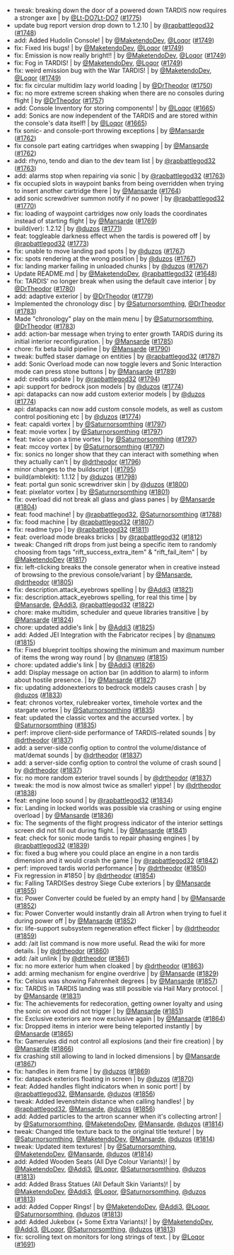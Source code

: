 - tweak: breaking down the door of a powered down TARDIS now requires a stronger axe | by [@Lt-DO7Lt-DO7](https://github.com/Lt-DO7) ([#1775](https://github.com/amblelabs/ait/pull/1775))
- update bug report version drop down to 1.2.10 | by [@rapbattlegod32](https://github.com/rapbattlegod32) ([#1748](https://github.com/amblelabs/ait/pull/1748))
- add: Added Hudolin Console! | by [@MaketendoDev](https://github.com/MaketendoDev), [@Loqor](https://github.com/Loqor) ([#1749](https://github.com/amblelabs/ait/pull/1749))
- fix: Fixed Iris bugs! | by [@MaketendoDev](https://github.com/MaketendoDev), [@Loqor](https://github.com/Loqor) ([#1749](https://github.com/amblelabs/ait/pull/1749))
- fix: Emission is now really bright!! | by [@MaketendoDev](https://github.com/MaketendoDev), [@Loqor](https://github.com/Loqor) ([#1749](https://github.com/amblelabs/ait/pull/1749))
- fix: Fog in TARDIS! | by [@MaketendoDev](https://github.com/MaketendoDev), [@Loqor](https://github.com/Loqor) ([#1749](https://github.com/amblelabs/ait/pull/1749))
- fix: weird emission bug with the War TARDIS! | by [@MaketendoDev](https://github.com/MaketendoDev), [@Loqor](https://github.com/Loqor) ([#1749](https://github.com/amblelabs/ait/pull/1749))
- fix: fix circular multidim lazy world loading | by [@DrTheodor](https://github.com/DrTheodor) ([#1750](https://github.com/amblelabs/ait/pull/1750))
- fix: no more extreme screen shaking when there are no consoles during flight | by [@DrTheodor](https://github.com/DrTheodor) ([#1757](https://github.com/amblelabs/ait/pull/1757))
- add: Console Inventory for storing components! | by [@Loqor](https://github.com/Loqor) ([#1665](https://github.com/amblelabs/ait/pull/1665))
- add: Sonics are now independent of the TARDIS and are stored within the console's data itself! | by [@Loqor](https://github.com/Loqor) ([#1665](https://github.com/amblelabs/ait/pull/1665))
- fix sonic- and console-port throwing exceptions | by [@Mansarde](https://github.com/Mansarde) ([#1762](https://github.com/amblelabs/ait/pull/1762))
- fix console part eating cartridges when swapping | by [@Mansarde](https://github.com/Mansarde) ([#1762](https://github.com/amblelabs/ait/pull/1762))
- add: rhyno, tendo and dian to the dev team list | by [@rapbattlegod32](https://github.com/rapbattlegod32) ([#1763](https://github.com/amblelabs/ait/pull/1763))
- add: alarms stop when repairing via sonic | by [@rapbattlegod32](https://github.com/rapbattlegod32) ([#1763](https://github.com/amblelabs/ait/pull/1763))
- fix occupied slots in waypoint banks from being overridden when trying to insert another cartridge there | by [@Mansarde](https://github.com/Mansarde) ([#1764](https://github.com/amblelabs/ait/pull/1764))
- add sonic screwdriver summon notify if no power | by [@rapbattlegod32](https://github.com/rapbattlegod32) ([#1770](https://github.com/amblelabs/ait/pull/1770))
- fix: loading of waypoint cartridges now only loads the coordinates instead of starting flight | by [@Mansarde](https://github.com/Mansarde) ([#1769](https://github.com/amblelabs/ait/pull/1769))
- build(ver): 1.2.12 | by [@duzos](https://github.com/duzos) ([#1771](https://github.com/amblelabs/ait/pull/1771))
- feat: toggleable darkness effect when the tardis is powered off | by [@rapbattlegod32](https://github.com/rapbattlegod32) ([#1773](https://github.com/amblelabs/ait/pull/1773))
- fix: unable to move landing pad spots | by [@duzos](https://github.com/duzos) ([#1767](https://github.com/amblelabs/ait/pull/1767))
- fix: spots rendering at the wrong position | by [@duzos](https://github.com/duzos) ([#1767](https://github.com/amblelabs/ait/pull/1767))
- fix: landing marker failing in unloaded chunks | by [@duzos](https://github.com/duzos) ([#1767](https://github.com/amblelabs/ait/pull/1767))
- Update README.md | by [@MaketendoDev](https://github.com/MaketendoDev), [@rapbattlegod32](https://github.com/rapbattlegod32) ([#1648](https://github.com/amblelabs/ait/pull/1648))
- fix: TARDIS' no longer break when using the default cave interior | by [@DrTheodor](https://github.com/DrTheodor) ([#1780](https://github.com/amblelabs/ait/pull/1780))
- add: adaptive exterior | by [@DrTheodor](https://github.com/DrTheodor) ([#1779](https://github.com/amblelabs/ait/pull/1779))
- Implemented the chronology disc | by [@Saturnorsomthing](https://github.com/Saturnorsomthing), [@DrTheodor](https://github.com/DrTheodor) ([#1783](https://github.com/amblelabs/ait/pull/1783))
- Made "chronology" play on the main menu | by [@Saturnorsomthing](https://github.com/Saturnorsomthing), [@DrTheodor](https://github.com/DrTheodor) ([#1783](https://github.com/amblelabs/ait/pull/1783))
- add: action-bar message when trying to enter growth TARDIS during its initial interior reconfiguration. | by [@Mansarde](https://github.com/Mansarde) ([#1785](https://github.com/amblelabs/ait/pull/1785))
- chore: fix beta build pipeline | by [@Mansarde](https://github.com/Mansarde) ([#1790](https://github.com/amblelabs/ait/pull/1790))
- tweak: buffed staser damage on entities | by [@rapbattlegod32](https://github.com/rapbattlegod32) ([#1787](https://github.com/amblelabs/ait/pull/1787))
- add: Sonic Overload mode can now toggle levers and Sonic Interaction mode can press stone buttons | by [@Mansarde](https://github.com/Mansarde) ([#1789](https://github.com/amblelabs/ait/pull/1789))
- add: credits update | by [@rapbattlegod32](https://github.com/rapbattlegod32) ([#1794](https://github.com/amblelabs/ait/pull/1794))
- api: support for bedrock json models | by [@duzos](https://github.com/duzos) ([#1774](https://github.com/amblelabs/ait/pull/1774))
- api: datapacks can now add custom exterior models | by [@duzos](https://github.com/duzos) ([#1774](https://github.com/amblelabs/ait/pull/1774))
- api: datapacks can now add custom console models, as well as custom control positioning etc | by [@duzos](https://github.com/duzos) ([#1774](https://github.com/amblelabs/ait/pull/1774))
- feat: capaldi vortex | by [@Saturnorsomthing](https://github.com/Saturnorsomthing) ([#1797](https://github.com/amblelabs/ait/pull/1797))
- feat: movie vortex | by [@Saturnorsomthing](https://github.com/Saturnorsomthing) ([#1797](https://github.com/amblelabs/ait/pull/1797))
- feat: twice upon a time vortex | by [@Saturnorsomthing](https://github.com/Saturnorsomthing) ([#1797](https://github.com/amblelabs/ait/pull/1797))
- feat: mccoy vortex | by [@Saturnorsomthing](https://github.com/Saturnorsomthing) ([#1797](https://github.com/amblelabs/ait/pull/1797))
- fix: sonics no longer show that they can interact with something when they actually can't | by [@drtheodor](https://github.com/drtheodor) ([#1796](https://github.com/amblelabs/ait/pull/1796))
- minor changes to the buildscript | ([#1795](https://github.com/amblelabs/ait/pull/1795))
- build(amblekit): 1.1.12 | by [@duzos](https://github.com/duzos) ([#1798](https://github.com/amblelabs/ait/pull/1798))
- feat: portal gun sonic screwdriver skin | by [@duzos](https://github.com/duzos) ([#1800](https://github.com/amblelabs/ait/pull/1800))
- feat: pixelator vortex | by [@Saturnorsomthing](https://github.com/Saturnorsomthing) ([#1801](https://github.com/amblelabs/ait/pull/1801))
- fix: overload did not break all glass and glass panes | by [@Mansarde](https://github.com/Mansarde) ([#1804](https://github.com/amblelabs/ait/pull/1804))
- feat: food machine! | by [@rapbattlegod32](https://github.com/rapbattlegod32), [@Saturnorsomthing](https://github.com/Saturnorsomthing) ([#1788](https://github.com/amblelabs/ait/pull/1788))
- fix: food machine | by [@rapbattlegod32](https://github.com/rapbattlegod32) ([#1807](https://github.com/amblelabs/ait/pull/1807))
- fix: readme typo | by [@rapbattlegod32](https://github.com/rapbattlegod32) ([#1811](https://github.com/amblelabs/ait/pull/1811))
- feat: overload mode breaks bricks | by [@rapbattlegod32](https://github.com/rapbattlegod32) ([#1812](https://github.com/amblelabs/ait/pull/1812))
- tweak: Changed rift drops from just being a specific item to randomly choosing from tags "rift_success_extra_item" & "rift_fail_item" | by [@MaketendoDev](https://github.com/MaketendoDev) ([#1817](https://github.com/amblelabs/ait/pull/1817))
- fix: left-clicking breaks the console generator when in creative instead of browsing to the previous console/variant | by [@Mansarde](https://github.com/Mansarde), [@drtheodor](https://github.com/drtheodor) ([#1805](https://github.com/amblelabs/ait/pull/1805))
- fix: description.attack_eyebrows spelling | by [@Addi3](https://github.com/Addi3) ([#1821](https://github.com/amblelabs/ait/pull/1821))
- fix: description.attack_eyebrows spelling, for real this time | by [@Mansarde](https://github.com/Mansarde), [@Addi3](https://github.com/Addi3), [@rapbattlegod32](https://github.com/rapbattlegod32) ([#1822](https://github.com/amblelabs/ait/pull/1822))
- chore: make multidim, scheduler and queue libraries transitive | by [@Mansarde](https://github.com/Mansarde) ([#1824](https://github.com/amblelabs/ait/pull/1824))
- chore: updated addie's link | by [@Addi3](https://github.com/Addi3) ([#1825](https://github.com/amblelabs/ait/pull/1825))
- add: Added JEI Integration with the Fabricator recipes | by [@nanuwo](https://github.com/nanuwo) ([#1815](https://github.com/amblelabs/ait/pull/1815))
- fix: Fixed blueprint tooltips showing the minimum and maximum number of items the wrong way round | by [@nanuwo](https://github.com/nanuwo) ([#1815](https://github.com/amblelabs/ait/pull/1815))
- chore: updated addie's link | by [@Addi3](https://github.com/Addi3) ([#1826](https://github.com/amblelabs/ait/pull/1826))
- add: Display message on action bar (in addition to alarm) to inform about hostile presence. | by [@Mansarde](https://github.com/Mansarde) ([#1827](https://github.com/amblelabs/ait/pull/1827))
- fix: updating addonexteriors to bedrock models causes crash | by [@duzos](https://github.com/duzos) ([#1833](https://github.com/amblelabs/ait/pull/1833))
- feat: chronos vortex, rulebreaker vortex, timehole vortex and the stargate vortex | by [@Saturnorsomthing](https://github.com/Saturnorsomthing) ([#1835](https://github.com/amblelabs/ait/pull/1835))
- feat: updated the classic vortex and the accursed vortex. | by [@Saturnorsomthing](https://github.com/Saturnorsomthing) ([#1835](https://github.com/amblelabs/ait/pull/1835))
- perf: improve client-side performance of TARDIS-related sounds | by [@drtheodor](https://github.com/drtheodor) ([#1837](https://github.com/amblelabs/ait/pull/1837))
- add: a server-side config option to control the volume/distance of mat/demat sounds | by [@drtheodor](https://github.com/drtheodor) ([#1837](https://github.com/amblelabs/ait/pull/1837))
- add: a server-side config option to control the volume of crash sound | by [@drtheodor](https://github.com/drtheodor) ([#1837](https://github.com/amblelabs/ait/pull/1837))
- fix: no more random exterior travel sounds | by [@drtheodor](https://github.com/drtheodor) ([#1837](https://github.com/amblelabs/ait/pull/1837))
- tweak: the mod is now almost twice as smaller! yippe! | by [@drtheodor](https://github.com/drtheodor) ([#1838](https://github.com/amblelabs/ait/pull/1838))
- feat: engine loop sound | by [@rapbattlegod32](https://github.com/rapbattlegod32) ([#1834](https://github.com/amblelabs/ait/pull/1834))
- fix: Landing in locked worlds was possible via crashing or using engine overload | by [@Mansarde](https://github.com/Mansarde) ([#1836](https://github.com/amblelabs/ait/pull/1836))
- fix: The segments of the flight progress indicator of the interior settings screen did not fill out during flight. | by [@Mansarde](https://github.com/Mansarde) ([#1841](https://github.com/amblelabs/ait/pull/1841))
- feat: check for sonic mode tardis to repair phasing engines | by [@rapbattlegod32](https://github.com/rapbattlegod32) ([#1839](https://github.com/amblelabs/ait/pull/1839))
- fix: fixed a bug where you could place an engine in a non tardis dimension and it would crash the game | by [@rapbattlegod32](https://github.com/rapbattlegod32) ([#1842](https://github.com/amblelabs/ait/pull/1842))
- perf: improved tardis world performance | by [@drtheodor](https://github.com/drtheodor) ([#1850](https://github.com/amblelabs/ait/pull/1850))
- Fix regression in #1850 | by [@drtheodor](https://github.com/drtheodor) ([#1854](https://github.com/amblelabs/ait/pull/1854))
- fix: Falling TARDISes destroy Siege Cube exteriors | by [@Mansarde](https://github.com/Mansarde) ([#1855](https://github.com/amblelabs/ait/pull/1855))
- fix: Power Converter could be fueled by an empty hand | by [@Mansarde](https://github.com/Mansarde) ([#1852](https://github.com/amblelabs/ait/pull/1852))
- fix: Power Converter would instantly drain all Artron when trying to fuel it during power off | by [@Mansarde](https://github.com/Mansarde) ([#1852](https://github.com/amblelabs/ait/pull/1852))
- fix: life-support subsystem regeneration effect flicker | by [@drtheodor](https://github.com/drtheodor) ([#1859](https://github.com/amblelabs/ait/pull/1859))
- add: /ait list command is now more useful. Read the wiki for more details. | by [@drtheodor](https://github.com/drtheodor) ([#1860](https://github.com/amblelabs/ait/pull/1860))
- add: /ait unlink | by [@drtheodor](https://github.com/drtheodor) ([#1861](https://github.com/amblelabs/ait/pull/1861))
- fix: no more exterior hum when cloaked | by [@drtheodor](https://github.com/drtheodor) ([#1863](https://github.com/amblelabs/ait/pull/1863))
- add: arming mechanism for engine overdrive | by [@Mansarde](https://github.com/Mansarde) ([#1829](https://github.com/amblelabs/ait/pull/1829))
- fix: Celsius was showing Fahrenheit degrees | by [@Mansarde](https://github.com/Mansarde) ([#1857](https://github.com/amblelabs/ait/pull/1857))
- fix: TARDIS in TARDIS landing was still possible via Hail Mary protocol. | by [@Mansarde](https://github.com/Mansarde) ([#1831](https://github.com/amblelabs/ait/pull/1831))
- fix: The achievements for redecoration, getting owner loyalty and using the sonic on wood did not trigger | by [@Mansarde](https://github.com/Mansarde) ([#1851](https://github.com/amblelabs/ait/pull/1851))
- fix: Exclusive exteriors are now exclusive again | by [@Mansarde](https://github.com/Mansarde) ([#1864](https://github.com/amblelabs/ait/pull/1864))
- fix: Dropped items in interior were being teleported instantly | by [@Mansarde](https://github.com/Mansarde) ([#1865](https://github.com/amblelabs/ait/pull/1865))
- fix: Gamerules did not control all explosions (and their fire creation) | by [@Mansarde](https://github.com/Mansarde) ([#1866](https://github.com/amblelabs/ait/pull/1866))
- fix crashing still allowing to land in locked dimensions | by [@Mansarde](https://github.com/Mansarde) ([#1867](https://github.com/amblelabs/ait/pull/1867))
- fix: handles in item frame | by [@duzos](https://github.com/duzos) ([#1869](https://github.com/amblelabs/ait/pull/1869))
- fix: datapack exteriors floating in screen | by [@duzos](https://github.com/duzos) ([#1870](https://github.com/amblelabs/ait/pull/1870))
- feat: Added handles flight indicators when in sonic port! | by [@rapbattlegod32](https://github.com/rapbattlegod32), [@Mansarde](https://github.com/Mansarde), [@duzos](https://github.com/duzos) ([#1856](https://github.com/amblelabs/ait/pull/1856))
- tweak: Added levenshtein distance when calling handles! | by [@rapbattlegod32](https://github.com/rapbattlegod32), [@Mansarde](https://github.com/Mansarde), [@duzos](https://github.com/duzos) ([#1856](https://github.com/amblelabs/ait/pull/1856))
- add: Added particles to the artron scanner when it's collecting artron! | by [@Saturnorsomthing](https://github.com/Saturnorsomthing), [@MaketendoDev](https://github.com/MaketendoDev), [@Mansarde](https://github.com/Mansarde), [@duzos](https://github.com/duzos) ([#1814](https://github.com/amblelabs/ait/pull/1814))
- tweak: Changed title texture back to the original title texture! | by [@Saturnorsomthing](https://github.com/Saturnorsomthing), [@MaketendoDev](https://github.com/MaketendoDev), [@Mansarde](https://github.com/Mansarde), [@duzos](https://github.com/duzos) ([#1814](https://github.com/amblelabs/ait/pull/1814))
- tweak: Updated item textures! | by [@Saturnorsomthing](https://github.com/Saturnorsomthing), [@MaketendoDev](https://github.com/MaketendoDev), [@Mansarde](https://github.com/Mansarde), [@duzos](https://github.com/duzos) ([#1814](https://github.com/amblelabs/ait/pull/1814))
- add: Added Wooden Seats (All Dye Colour Variants)! | by [@MaketendoDev](https://github.com/MaketendoDev), [@Addi3](https://github.com/Addi3), [@Loqor](https://github.com/Loqor), [@Saturnorsomthing](https://github.com/Saturnorsomthing), [@duzos](https://github.com/duzos) ([#1813](https://github.com/amblelabs/ait/pull/1813))
- add: Added Brass Statues (All Default Skin Variants)! | by [@MaketendoDev](https://github.com/MaketendoDev), [@Addi3](https://github.com/Addi3), [@Loqor](https://github.com/Loqor), [@Saturnorsomthing](https://github.com/Saturnorsomthing), [@duzos](https://github.com/duzos) ([#1813](https://github.com/amblelabs/ait/pull/1813))
- add: Added Copper Rings! | by [@MaketendoDev](https://github.com/MaketendoDev), [@Addi3](https://github.com/Addi3), [@Loqor](https://github.com/Loqor), [@Saturnorsomthing](https://github.com/Saturnorsomthing), [@duzos](https://github.com/duzos) ([#1813](https://github.com/amblelabs/ait/pull/1813))
- add: Added Jukebox (+ Some Extra Variants)! | by [@MaketendoDev](https://github.com/MaketendoDev), [@Addi3](https://github.com/Addi3), [@Loqor](https://github.com/Loqor), [@Saturnorsomthing](https://github.com/Saturnorsomthing), [@duzos](https://github.com/duzos) ([#1813](https://github.com/amblelabs/ait/pull/1813))
- fix: scrolling text on monitors for long strings of text. | by [@Loqor](https://github.com/Loqor) ([#1691](https://github.com/amblelabs/ait/pull/1691))
